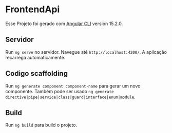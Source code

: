 # FrontendApi

Esse Projeto foi gerado com [Angular CLI](https://github.com/angular/angular-cli) version 15.2.0.

## Servidor

Run `ng serve` no servidor. Navegue até `http://localhost:4200/`. A aplicação recarrega automaticamente.

## Codigo scaffolding

Run `ng generate component component-name` para gerar um novo componente. Também pode ser usado `ng generate directive|pipe|service|class|guard|interface|enum|module`.

## Build

Run `ng build` para build o projeto.

